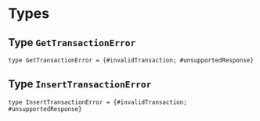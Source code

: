 # Types

## Type `GetTransactionError`
`type GetTransactionError = {#invalidTransaction; #unsupportedResponse}`


## Type `InsertTransactionError`
`type InsertTransactionError = {#invalidTransaction; #unsupportedResponse}`

